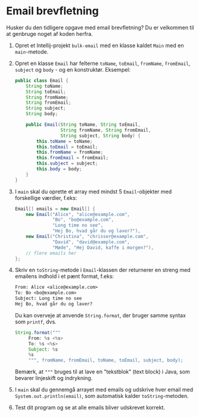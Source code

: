 # Email brevfletning

Husker du den tidligere opgave med email brevfletning? Du er velkommen til at genbruge noget af koden herfra.

1. Opret et Intellij-projekt `bulk-email` med en klasse kaldet `Main` med en `main`-metode.
2. Opret en klasse `Email` har felterne `toName`, `toEmail`, `fromName`, `fromEmail`, `subject` og `body` - og en konstruktør. Eksempel:

   ```java
   public class Email {
       String toName;
       String toEmail;
       String fromName;
       String fromEmail;
       String subject;
       String body;

       public Email(String toName, String toEmail, 
                    String fromName, String fromEmail, 
                    String subject, String body) {
           this.toName = toName;
           this.toEmail = toEmail;
           this.fromName = fromName;
           this.fromEmail = fromEmail;
           this.subject = subject;
           this.body = body;
       }
   }
   ```
3. I `main` skal du oprette et array med mindst 5 `Email`-objekter med forskellige værdier, f.eks:

   ```java
   Email[] emails = new Email[] {
       new Email("Alice", "alice@example.com", 
                 "Bo", "bo@example.com", 
                 "Long time no see",
                 "Hej Bo, hvad går du og laver?"),
       new Email("Christina", "chrisser@example.com", 
                 "David", "david@example.com", 
                 "Møde", "Hej David, kaffe i morgen?"),
       // flere emails her
   };
4. Skriv en `toString`-metode i `Email`-klassen der returnerer en streng med emailens indhold i et pænt format, f.eks:
   ```txt
   From: Alice <alice@example.com>
   To: Bo <bo@example.com>
   Subject: Long time no see
   Hej Bo, hvad går du og laver?
   ```
   Du kan overveje at anvende `String.format`, der bruger samme syntax som `printf`, dvs.
   ```java
   String.format("""
        From: %s <%s>
        To: %s <%s>
        Subject: %s
        %s
        """, fromName, fromEmail, toName, toEmail, subject, body);
   ```
   Bemærk, at `"""` bruges til at lave en "tekstblok" (text block) i Java, som bevarer linjeskift og indrykning.
5. I `main` skal du gennemgå arrayet med emails og udskrive hver email med `System.out.println(email)`, som automatisk kalder `toString`-metoden.
6. Test dit program og se at alle emails bliver udskrevet korrekt.